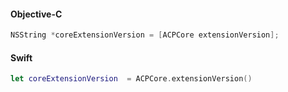 #### Objective-C

```objectivec
NSString *coreExtensionVersion = [ACPCore extensionVersion];
```

#### Swift

```swift
let coreExtensionVersion  = ACPCore.extensionVersion()
```